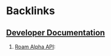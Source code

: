 
# Backlinks
## [Developer Documentation](<Developer Documentation.md>)
1. [Roam Alpha API](<Roam Alpha API.md>):

